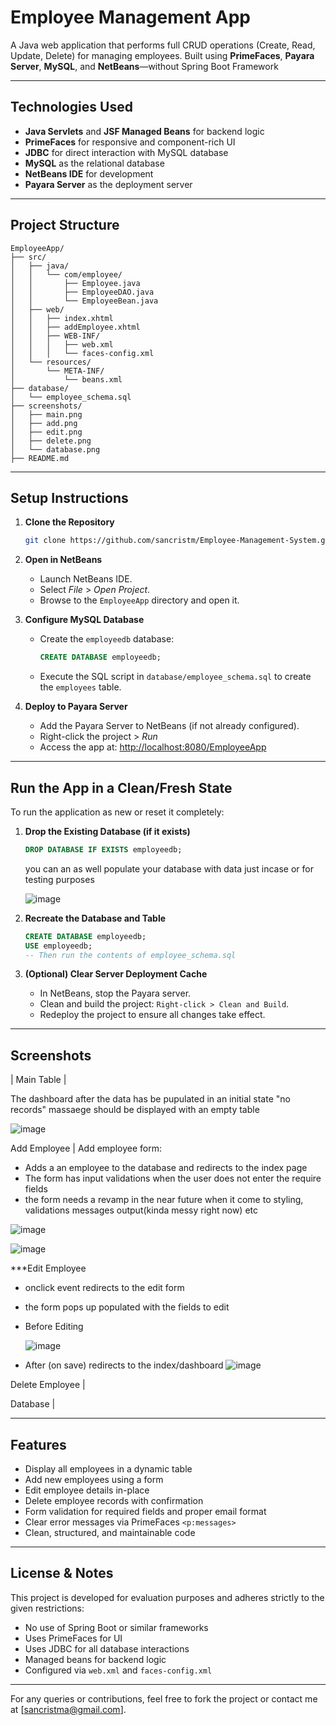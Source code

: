 # Employee Management App

A Java web application that performs full CRUD operations (Create, Read, Update, Delete) for managing employees. Built using **PrimeFaces**, **Payara Server**, **MySQL**, and **NetBeans**—without Spring Boot Framework

---

##  Technologies Used

- **Java Servlets** and **JSF Managed Beans** for backend logic
- **PrimeFaces** for responsive and component-rich UI
- **JDBC** for direct interaction with MySQL database
- **MySQL** as the relational database
- **NetBeans IDE** for development
- **Payara Server** as the deployment server

---

##  Project Structure

```
EmployeeApp/
├── src/
│   ├── java/
│   │   └── com/employee/
│   │       ├── Employee.java
│   │       ├── EmployeeDAO.java
│   │       └── EmployeeBean.java
│   ├── web/
│   │   ├── index.xhtml
│   │   ├── addEmployee.xhtml
│   │   ├── WEB-INF/
│   │   │   ├── web.xml
│   │   │   └── faces-config.xml
│   └── resources/
│       └── META-INF/
│           └── beans.xml
├── database/
│   └── employee_schema.sql
├── screenshots/
│   ├── main.png
│   ├── add.png
│   ├── edit.png
│   ├── delete.png
│   └── database.png
├── README.md
```

---

##  Setup Instructions

1. **Clone the Repository**

   ```bash
   git clone https://github.com/sancristm/Employee-Management-System.git 
   ```

2. **Open in NetBeans**

   - Launch NetBeans IDE.
   - Select *File* > *Open Project*.
   - Browse to the `EmployeeApp` directory and open it.

3. **Configure MySQL Database**

   - Create the `employeedb` database:
     ```sql
     CREATE DATABASE employeedb;
     ```
   - Execute the SQL script in `database/employee_schema.sql` to create the `employees` table.

4. **Deploy to Payara Server**

   - Add the Payara Server to NetBeans (if not already configured).
   - Right-click the project > *Run*
   - Access the app at: [http://localhost:8080/EmployeeApp](http://localhost:8080/EmployeeApp)

---

##  Run the App in a Clean/Fresh State

To run the application as new or reset it completely:

1. **Drop the Existing Database (if it exists)**
   ```sql
   DROP DATABASE IF EXISTS employeedb;
   ```
   you can an as well populate your database with data just incase or for testing purposes

   ![image](https://github.com/user-attachments/assets/c70e3f16-b26d-4f7d-8892-4efbd95a624e)


3. **Recreate the Database and Table**
   ```sql
   CREATE DATABASE employeedb;
   USE employeedb;
   -- Then run the contents of employee_schema.sql
   ```

4. **(Optional) Clear Server Deployment Cache**
   - In NetBeans, stop the Payara server.
   - Clean and build the project: `Right-click > Clean and Build`.
   - Redeploy the project to ensure all changes take effect.
  

     


---

##  Screenshots

| Main Table | 

The dashboard after the data has be pupulated in an initial state "no records" massaege should be displayed with an empty table

![image](https://github.com/user-attachments/assets/e4bf239c-c97f-4e44-9f21-8c478390fb49)



Add Employee | 
Add employee form: 
- Adds a an employee to the database and redirects to the index page
- The form has input validations when the user does not enter the require fields
- the form needs a revamp in the near future when it come to styling, validations messages output(kinda messy right now) etc 

![image](https://github.com/user-attachments/assets/57efe202-aabd-43d3-a171-c71fdbc99425)

![image](https://github.com/user-attachments/assets/c33bd064-b88a-4583-8de6-2523e0cd6c48)



***Edit Employee 
- onclick event redirects to the edit form
- the form pops up populated with the fields to edit
- Before Editing

  ![image](https://github.com/user-attachments/assets/59649e26-3145-49f7-850f-777aca0b697f)
  
- After (on save) redirects to the index/dashboard
  ![image](https://github.com/user-attachments/assets/1fdc9e7d-5ded-4cda-b6b2-ddd35e6d7e6a)


  

Delete Employee |

Database |


---

##  Features

- Display all employees in a dynamic table
- Add new employees using a form
- Edit employee details in-place
- Delete employee records with confirmation
- Form validation for required fields and proper email format
- Clear error messages via PrimeFaces `<p:messages>`
- Clean, structured, and maintainable code

---

##  License & Notes

This project is developed for evaluation purposes and adheres strictly to the given restrictions:

- No use of Spring Boot or similar frameworks
- Uses PrimeFaces for UI
- Uses JDBC for all database interactions
- Managed beans for backend logic
- Configured via `web.xml` and `faces-config.xml`

---

For any queries or contributions, feel free to fork the project or contact me at [sancristma@gmail.com].
